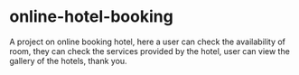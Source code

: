# online-hotel-booking
A project on online booking hotel, here  a user can check the availability of room, they can check the services provided by the hotel, user can view the gallery of the hotels, thank you.
